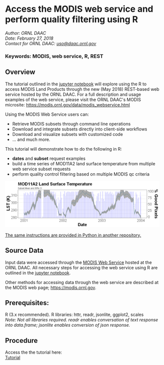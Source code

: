 # Access the MODIS web service and perform quality filtering using R

*Author: ORNL DAAC*  
*Date: February 27, 2018*  
*Contact for ORNL DAAC: uso@daac.ornl.gov*  

### Keywords: MODIS, web service, R, REST

## Overview

The tutorial outlined in the [jupyter notebook](modis_restservice_qc_filter_R.ipynb) will explore using the R to access MODIS Land Products through the new (May 2018) REST-based web service hosted by the ORNL DAAC. For a full description and usage examples of the web service, please visit the ORNL DAAC's MODIS microsite: https://modis.ornl.gov/data/modis_webservice.html

Using the MODIS Web Service users can:

* Retrieve MODIS subsets through command line operations
* Download and integrate subsets directly into client-side workflows
* Download and visualize subsets with customized code 
* ... and much more.

This tutorial will demonstrate how to do the following in R:

* **dates** and **subset** request examples
* build a time series of MOD11A2 land surface temperature from multiple web service subset requests
* perform quality control filtering based on multiple MODIS qc criteria

![Daytime LST for North Table Mountain Ecological Preserve 2001-2003](lst_timeseries_example.png)

[The same instructions are provided in Python in another repository.](https://github.com/ornldaac/modis_restservice_qc_filter_Python)

## Source Data

Input data were accessed through the [MODIS Web Service](https://modis.ornl.gov/data/modis_webservice.html) hosted at the ORNL DAAC. All necessary steps for accessing the web service using R are outlined in the [jupyter notebook](modis_restservice_qc_filter_R.ipynb).

Other methods for accessing data through the web service are described at the MODIS web page; https://modis.ornl.gov. 

## Prerequisites: 

R (3.x recommended). R libraries: httr, readr, jsonlite, ggplot2, scales  
*Note: Not all libraries required. readr enables conversation of text response into data.frame; jsonlite enables conversion of json response.*

## Procedure

Access the the tutorial here:  
[Tutorial](modis_restservice_qc_filter_R.ipynb)
